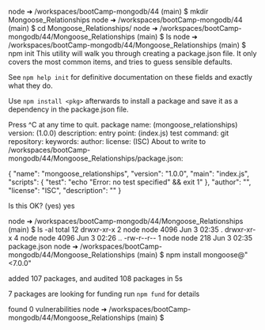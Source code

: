 node ➜ /workspaces/bootCamp-mongodb/44 (main) $ mkdir Mongoose_Relationships
node ➜ /workspaces/bootCamp-mongodb/44 (main) $ cd Mongoose_Relationships/
node ➜ /workspaces/bootCamp-mongodb/44/Mongoose_Relationships (main) $ ls
node ➜ /workspaces/bootCamp-mongodb/44/Mongoose_Relationships (main) $ npm init
This utility will walk you through creating a package.json file.
It only covers the most common items, and tries to guess sensible defaults.

See `npm help init` for definitive documentation on these fields
and exactly what they do.

Use `npm install <pkg>` afterwards to install a package and
save it as a dependency in the package.json file.

Press ^C at any time to quit.
package name: (mongoose_relationships) 
version: (1.0.0) 
description: 
entry point: (index.js) 
test command: 
git repository: 
keywords: 
author: 
license: (ISC) 
About to write to /workspaces/bootCamp-mongodb/44/Mongoose_Relationships/package.json:

{
  "name": "mongoose_relationships",
  "version": "1.0.0",
  "main": "index.js",
  "scripts": {
    "test": "echo \"Error: no test specified\" && exit 1"
  },
  "author": "",
  "license": "ISC",
  "description": ""
}


Is this OK? (yes) yes

node ➜ /workspaces/bootCamp-mongodb/44/Mongoose_Relationships (main) $ ls -al
total 12
drwxr-xr-x 2 node node 4096 Jun  3 02:35 .
drwxr-xr-x 4 node node 4096 Jun  3 02:26 ..
-rw-r--r-- 1 node node  218 Jun  3 02:35 package.json
node ➜ /workspaces/bootCamp-mongodb/44/Mongoose_Relationships (main) $ npm install mongoose@"<7.0.0"

added 107 packages, and audited 108 packages in 5s

7 packages are looking for funding
  run `npm fund` for details

found 0 vulnerabilities
node ➜ /workspaces/bootCamp-mongodb/44/Mongoose_Relationships (main) $ 



